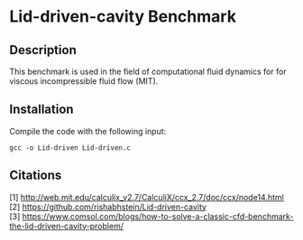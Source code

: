 # Lid-driven-cavity Benchmark
## Description
This benchmark is used in the field of computational fluid dynamics for
for viscous incompressible fluid flow (MIT).
## Installation
Compile the code with the following input:
```
gcc -o Lid-driven Lid-driven.c

```
## Citations
[1] http://web.mit.edu/calculix_v2.7/CalculiX/ccx_2.7/doc/ccx/node14.html  
[2] https://github.com/rishabhstein/Lid-driven-cavity  
[3] https://www.comsol.com/blogs/how-to-solve-a-classic-cfd-benchmark-the-lid-driven-cavity-problem/  

